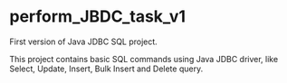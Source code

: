 # perform_JBDC_task_v1
First version of Java JDBC SQL project.

This project contains basic SQL commands using Java JDBC driver, like Select, Update, Insert, Bulk Insert and Delete query.
